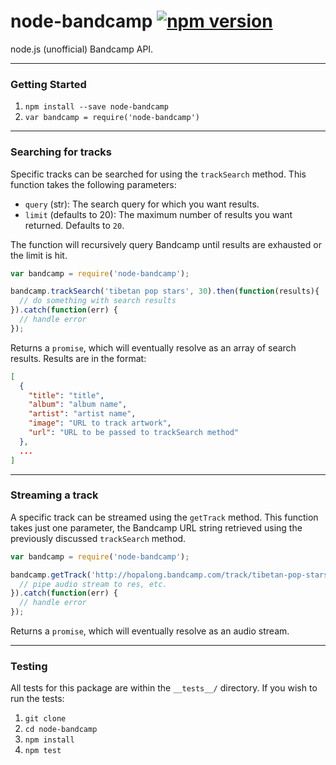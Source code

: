 node-bandcamp [![npm version](https://badge.fury.io/js/node-bandcamp.svg)](http://badge.fury.io/js/node-bandcamp)
=================================================================================================================

node.js (unofficial) Bandcamp API.

---

### Getting Started

1. `npm install --save node-bandcamp`
2. `var bandcamp = require('node-bandcamp')`

---

### Searching for tracks

Specific tracks can be searched for using the `trackSearch` method. This function takes the following parameters:

- `query` (str): The search query for which you want results.
- `limit` (defaults to 20): The maximum number of results you want returned. Defaults to `20`.

The function will recursively query Bandcamp until results are exhausted or the limit is hit.

```javascript
var bandcamp = require('node-bandcamp');

bandcamp.trackSearch('tibetan pop stars', 30).then(function(results){
  // do something with search results
}).catch(function(err) {
  // handle error
});
```

Returns a `promise`, which will eventually resolve as an array of search results. Results are in the format:

```json
[
  {
    "title": "title",
    "album": "album name",
    "artist": "artist name",
    "image": "URL to track artwork",
    "url": "URL to be passed to trackSearch method"
  },
  ...
]

```

---

### Streaming a track

A specific track can be streamed using the `getTrack` method. This function takes just one parameter, the Bandcamp URL string retrieved using the previously discussed `trackSearch` method.

```javascript
var bandcamp = require('node-bandcamp');

bandcamp.getTrack('http://hopalong.bandcamp.com/track/tibetan-pop-stars').then(function(stream) {
  // pipe audio stream to res, etc.
}).catch(function(err) {
  // handle error
});
```

Returns a `promise`, which will eventually resolve as an audio stream.

---

### Testing

All tests for this package are within the `__tests__/` directory. If you wish to run the tests:

1. `git clone`
2. `cd node-bandcamp`
3. `npm install`
4. `npm test`